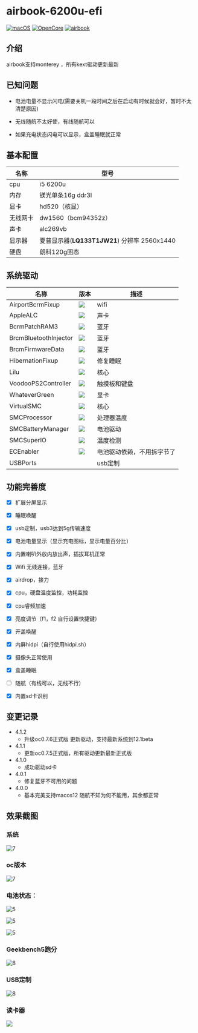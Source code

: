 # airbook-6200u-efi

[![macOS](https://img.shields.io/badge/macOS-12.1-blueviolet)](https://developer.apple.com/documentation/macos-release-notes) [![OpenCore](https://img.shields.io/badge/OpenCore-0.7.6-blue)](https://github.com/acidanthera/OpenCorePkg) [![airbook](https://img.shields.io/badge/Airbook-6200U-lightgrey)](https://github.com/nabaonan/airbook-6200u-efi)

## 介绍
airbook支持monterey ，所有kext驱动更新最新

## 已知问题

- 电池电量不显示闪电(需要关机一段时间之后在启动有时候就会好，暂时不太清楚原因)

- 无线随航不太好使，有线随航可以

- 如果充电状态闪电可以显示，盒盖睡眠就正常

  

## 基本配置

| 名称     | 型号                                         |
| -------- | -------------------------------------------- |
| cpu      | i5 6200u                                     |
| 内存     | 镁光单条16g ddr3l                            |
| 显卡     | hd520（核显）                                |
| 无线网卡 | dw1560（bcm94352z）                          |
| 声卡     | alc269vb                                     |
| 显示器   | 夏普显示器(**LQ133T1JW21**) 分辨率 2560x1440 |
| 硬盘     | 朗科120g固态                                 |

## 系统驱动

| 名称                  | 版本                                                         | 描述                       |
| --------------------- | ------------------------------------------------------------ | -------------------------- |
| AirportBcrmFixup      | ![](https://img.shields.io/badge/version-2.1.3-informational) | wifi                       |
| AppleALC              | ![](https://img.shields.io/badge/version-1.6.6-informational) | 声卡                       |
| BcrmPatchRAM3         | ![](https://img.shields.io/badge/version-2.6.1-informational) | 蓝牙                       |
| BrcmBluetoothInjector | ![](https://img.shields.io/badge/version-2.6.1-informational) | 蓝牙                       |
| BrcmFirmwareData      | ![](https://img.shields.io/badge/version-2.6.1-informational) | 蓝牙                       |
| HibernationFixup      | ![](https://img.shields.io/badge/version-1.4.5-informational) | 修复睡眠                   |
| Lilu                  | ![](https://img.shields.io/badge/version-1.5.7-informational) | 核心                       |
| VoodooPS2Controller   | ![](https://img.shields.io/badge/version-2.2.4-informational) | 触摸板和键盘               |
| WhateverGreen         | ![](https://img.shields.io/badge/version-1.5.5-informational) | 显卡                       |
| VirtualSMC            | ![](https://img.shields.io/badge/version-1.2.7-informational) | 核心                       |
| SMCProcessor          | ![](https://img.shields.io/badge/version-1.2.7-informational) | 处理器温度                 |
| SMCBatteryManager     | ![](https://img.shields.io/badge/version-1.2.7-informational) | 电池驱动                   |
| SMCSuperIO            | ![](https://img.shields.io/badge/version-1.2.7-informational) | 温度检测                   |
| ECEnabler             | ![](https://img.shields.io/badge/version-1.0.2-informational) | 电池驱动依赖，不用拆字节了 |
| USBPorts              |                                                              | usb定制                    |

## 功能完善度

- [x] 扩展分屏显示
- [x] 睡眠唤醒
- [x] usb定制，usb3达到5g传输速度
- [x] 电池电量显示（显示充电图标，显示电量百分比）
- [x] 内置喇叭外放内放出声，插拔耳机正常
- [x] Wifi 无线连接，蓝牙
- [x] airdrop，接力
- [x] cpu，硬盘温度监控，功耗监控
- [x] cpu睿频加速
- [x] 亮度调节（f1，f2  自行设置快捷键）
- [x] 开盖唤醒
- [x] 内屏hidpi（自行使用hidpi.sh）
- [x] 摄像头正常使用
- [x] 盒盖睡眠
- [ ] 随航（有线可以，无线不行）
- [x] 内置sd卡识别



## 变更记录

- 4.1.2
  - 升级oc0.7.6正式版 更新驱动，支持最新系统到12.1beta
- 4.1.1
  - 更新oc0.7.5正式版，所有驱动更新最新正式版
- 4.1.0
  - 成功驱动sd卡
- 4.0.1
  - 修复蓝牙不可用的问题
- 4.0.0
  - 基本完美支持macos12  随航不知为何不能用，其余都正常



## 效果截图



### 系统

![7](./assets/13.jpg)

### oc版本

![7](./assets/18.jpg)

### 电池状态：

![5](./assets/19.jpg)

![5](./assets/14.jpg)

![5](./assets/15.jpg)



### Geekbench5跑分

![8](./assets/17.jpg)

### USB定制

![8](./assets/8.jpg)

### 读卡器

![](./assets/20.jpg)
